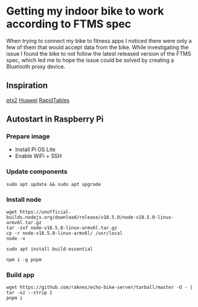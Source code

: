 # Getting my indoor bike to work according to FTMS spec

When trying to connect my bike to fitness apps I noticed there were only a few of them that would accept data from the bike. While investigating the issue I found the bike to not follow the latest released version of the FTMS spec, which led me to hope the issue could be solved by creating a Bluetooth proxy device.

## Inspiration

[ptx2](https://ptx2.net/posts/unbricking-a-bike-with-a-raspberry-pi/)
[Huawei](https://developer.huawei.com/consumer/en/doc/development/HMSCore-Guides/ibd-0000001051005923)
[RapidTables](https://www.rapidtables.com/convert/number/hex-to-binary.html)

## Autostart in Raspberry Pi

### Prepare image

- Install Pi OS Lite
- Enable WiFi + SSH

### Update components

```
sudo apt update && sudo apt upgrade
```

### Install node

```
wget https://unofficial-builds.nodejs.org/download/release/v18.5.0/node-v18.5.0-linux-armv6l.tar.gz
tar -zxf node-v18.5.0-linux-armv6l.tar.gz 
cp -r node-v18.5.0-linux-armv6l/ /usr/local
node -v

sudo apt install build-essential

npm i -g pnpm
```

### Build app

```
wget https://github.com/raknes/echo-bike-server/tarball/master -O - | tar -xz --strip 1
pnpm i

```
